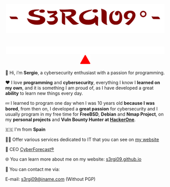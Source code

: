 <p align="center">
  <img src="s3rgi09.png" width="500px">
</p>

# 

<p align="center">
  <img src="typing_text.svg" width="500px">
  <br>
  <img src="triangle.svg" width="32px">
</p>

👋 Hi, i’m **Sergio**, a cybersecurity enthusiast with a passion for programming.

❤️ I love **programming** and **cybersecurity**, everything I know I **learned on my own**, and it is something I am proud of, as I have developed a great **ability** to learn new things every day.

💤 I learned to program one day when I was 10 years old **because I was bored**, from then on, I developed a **great passion** for cybersecurity and I usually program in my free time for **FreeBSD**, **Debian** and **Nmap Project**, on my **personal projects** and **Vuln Bounty Hunter at [HackerOne](https://hackerone.com/s3rgi09)**.

🇪🇸 I'm from **Spain**

🕵️‍♂️ Offer various services dedicated to IT that you can see on [my website](https://s3rgi09.github.io/services)

🚀 CEO [CyberForecast®](https://cyberforecast.pages.dev/#features)

🌐 You can learn more about me on my website: [s3rgi09.github.io](https://s3rgi09.github.io/)

📨 You can contact me via: 

E-mail: [s3rgi09@iname.com](mailto://s3rgi09.iname.com) (Without PGP)
